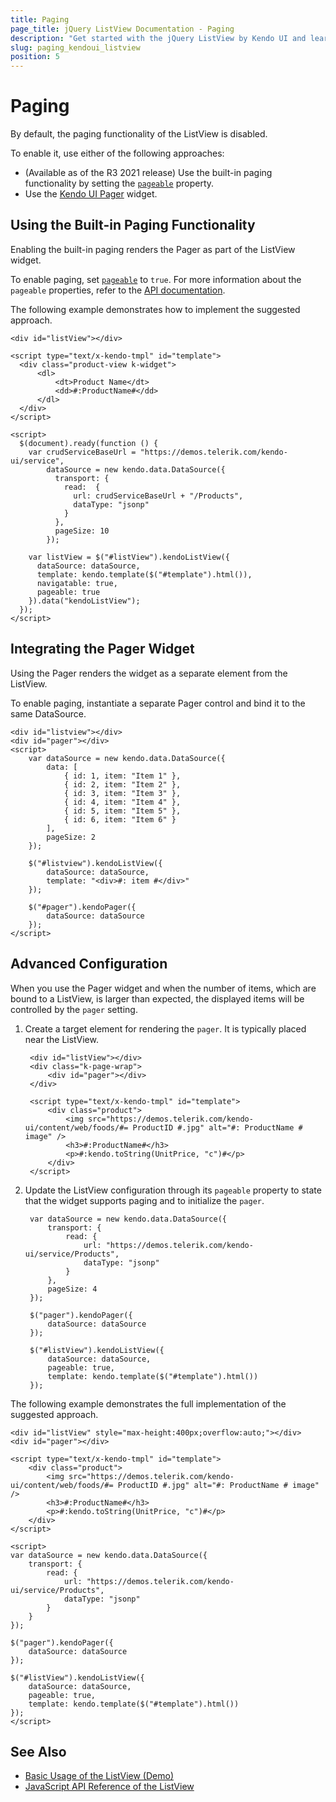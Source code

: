 ```yaml
---
title: Paging
page_title: jQuery ListView Documentation - Paging
description: "Get started with the jQuery ListView by Kendo UI and learn how to implement a separate pager and split its content into pages."
slug: paging_kendoui_listview
position: 5
---
```


# Paging

By default, the paging functionality of the ListView is disabled. 

To enable it, use either of the following approaches: 

* (Available as of the R3 2021 release) Use the built-in paging functionality by setting the [`pageable`](/api/javascript/ui/listview/configuration/pageable) property.
* Use the [Kendo UI Pager](/controls/data-management/pager/overview) widget.

## Using the Built-in Paging Functionality

Enabling the built-in paging renders the Pager as part of the ListView widget.

To enable paging, set [`pageable`](/api/javascript/ui/listview/configuration/pageable) to `true`. For more information about the `pageable` properties, refer to the [API documentation](/api/javascript/ui/listview/configuration/pageable#related-properties).

The following example demonstrates how to implement the suggested approach. 

```dojo
<div id="listView"></div>

<script type="text/x-kendo-tmpl" id="template">
  <div class="product-view k-widget">
      <dl>
          <dt>Product Name</dt>
          <dd>#:ProductName#</dd>
      </dl>
  </div>
</script>

<script>
  $(document).ready(function () {
    var crudServiceBaseUrl = "https://demos.telerik.com/kendo-ui/service",
        dataSource = new kendo.data.DataSource({
          transport: {
            read:  {
              url: crudServiceBaseUrl + "/Products",
              dataType: "jsonp"
            }
          },
          pageSize: 10
        });

    var listView = $("#listView").kendoListView({
      dataSource: dataSource,
      template: kendo.template($("#template").html()),
      navigatable: true,
      pageable: true
    }).data("kendoListView");
  });
</script>
```

## Integrating the Pager Widget

Using the Pager renders the widget as a separate element from the ListView.

To enable paging, instantiate a separate Pager control and bind it to the same DataSource.

    <div id="listview"></div>
    <div id="pager"></div>
    <script>
        var dataSource = new kendo.data.DataSource({
            data: [
                { id: 1, item: "Item 1" },
                { id: 2, item: "Item 2" },
                { id: 3, item: "Item 3" },
                { id: 4, item: "Item 4" },
                { id: 5, item: "Item 5" },
                { id: 6, item: "Item 6" }
            ],
            pageSize: 2
        });

        $("#listview").kendoListView({
            dataSource: dataSource,
            template: "<div>#: item #</div>"
        });

        $("#pager").kendoPager({
            dataSource: dataSource
        });
    </script>

## Advanced Configuration

When you use the Pager widget and when the number of items, which are bound to a ListView, is larger than expected, the displayed items will be controlled by the `pager` setting.

1. Create a target element for rendering the `pager`. It is typically placed near the ListView.

        <div id="listView"></div>
        <div class="k-page-wrap">
            <div id="pager"></div>
        </div>

        <script type="text/x-kendo-tmpl" id="template">
            <div class="product">
                <img src="https://demos.telerik.com/kendo-ui/content/web/foods/#= ProductID #.jpg" alt="#: ProductName # image" />
                <h3>#:ProductName#</h3>
                <p>#:kendo.toString(UnitPrice, "c")#</p>
            </div>
        </script>

1. Update the ListView configuration through its `pageable` property to state that the widget supports paging and to initialize the `pager`.

        var dataSource = new kendo.data.DataSource({
            transport: {
                read: {
                    url: "https://demos.telerik.com/kendo-ui/service/Products",
                    dataType: "jsonp"
                }
            },
            pageSize: 4
        });

        $("pager").kendoPager({
            dataSource: dataSource
        });

        $("#listView").kendoListView({
            dataSource: dataSource,
            pageable: true,
            template: kendo.template($("#template").html())
        });

The following example demonstrates the full implementation of the suggested approach.

```dojo
<div id="listView" style="max-height:400px;overflow:auto;"></div>
<div id="pager"></div>

<script type="text/x-kendo-tmpl" id="template">
    <div class="product">
        <img src="https://demos.telerik.com/kendo-ui/content/web/foods/#= ProductID #.jpg" alt="#: ProductName # image" />
        <h3>#:ProductName#</h3>
        <p>#:kendo.toString(UnitPrice, "c")#</p>
    </div>
</script>

<script>
var dataSource = new kendo.data.DataSource({
    transport: {
        read: {
            url: "https://demos.telerik.com/kendo-ui/service/Products",
            dataType: "jsonp"
        }
    }
});

$("pager").kendoPager({
    dataSource: dataSource
});

$("#listView").kendoListView({
    dataSource: dataSource,
    pageable: true,
    template: kendo.template($("#template").html())
});
</script>

```

## See Also

* [Basic Usage of the ListView (Demo)](https://demos.telerik.com/kendo-ui/listview/index)
* [JavaScript API Reference of the ListView](/api/javascript/ui/listview)

